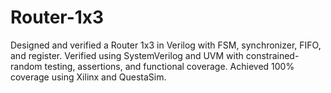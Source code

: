 # Router-1x3
Designed and verified a Router 1x3 in Verilog with FSM, synchronizer, FIFO, and register. Verified using SystemVerilog and UVM with constrained-random testing, assertions, and functional coverage. Achieved 100% coverage using Xilinx and QuestaSim.
